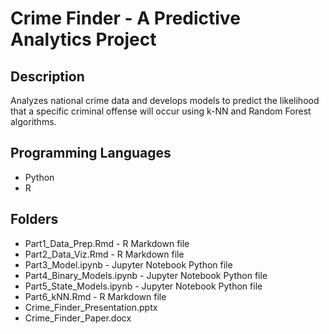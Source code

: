 # Crime Finder - A Predictive Analytics Project

## Description
Analyzes national crime data and develops models to predict the likelihood that a specific criminal offense will occur using k-NN and Random Forest algorithms.

## Programming Languages
- Python
- R

## Folders
- Part1_Data_Prep.Rmd - R Markdown file
- Part2_Data_Viz.Rmd - R Markdown file
- Part3_Model.ipynb - Jupyter Notebook Python file
- Part4_Binary_Models.ipynb - Jupyter Notebook Python file
- Part5_State_Models.ipynb - Jupyter Notebook Python file
- Part6_kNN.Rmd - R Markdown file
- Crime_Finder_Presentation.pptx
- Crime_Finder_Paper.docx
